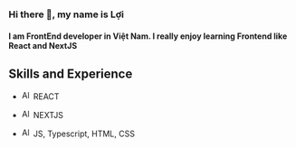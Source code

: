 ### Hi there 👋, my name is Lợi
#### I am FrontEnd developer in Việt Nam. I really enjoy learning Frontend like React and NextJS

## Skills and Experience
- <img src="https://cdn-icons-png.flaticon.com/128/753/753244.png" alt="Alt Text" style="width: 16px; height: auto;" /> REACT

- <img src="https://raw.githubusercontent.com/gilbarbara/logos/master/logos/nextjs-icon.svg" alt="Alt Text" style="width: 16px; height: auto;" /> NEXTJS

- <img src="https://cdn-icons-png.flaticon.com/128/2933/2933245.png" alt="Alt Text" style="width: 16px; height: auto;" /> JS, Typescript, HTML, CSS
